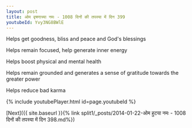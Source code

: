 ```yaml
---
layout: post
title: ओम वृषणाच्या नमः - 1008 दिनों की तपस्या में दिन 399
youtubeId: Yvy3NG8BWlE
---
```

 
 
Helps get goodness, bliss and peace and God's blessings
 
Helps remain focused, help generate inner energy 
 
Helps boost physical and mental health 
 
Helps remain grounded and generates a sense of gratitude towards the greater power 
 
Helps reduce bad karma
 
 
 
 


{% include youtubePlayer.html id=page.youtubeId %}
 
[Next]({{ site.baseurl }}{% link  split1/_posts/2014-01-22-ओम हुटया नमः - 1008 दिनों की तपस्या में दिन 398.md%})
 

